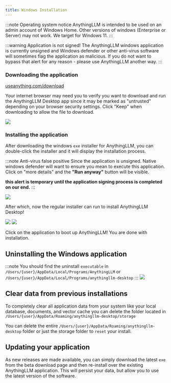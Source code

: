 ```yaml
---
title: Windows Installation
---
```


:::note Operating system notice
AnythingLLM is intended to be used on an admin account of Windows Home. Other versions of windows (Enterprise or Server) may not work. We target for Windows 11.
:::

:::warning Application is not signed!
The AnythingLLM windows application is currently unsigned and Windows defender or other anti-virus software will sometimes flag the application as malicious. If you do not want to bypass that alert for any reason - please use AnythingLLM another way.
:::


### Downloading the application

[useanything.com/download](https://useanything.com/download)

Your internet browser may need you to verify you want to download and run the AnythingLLM Desktop app since it may be marked as "untrusted" depending on your browser security settings. Click "Keep" when downloading to allow the file to download.

<img src="/img/desktop/windows/download.png" />

### Installing the application
After downloading the windows `exe` installer for AnythingLLM, you can double-click the installer and it will display the installation process. 

:::note Anti-virus false positive
Since the application is unsigned. Native windows defender will want to ensure you mean to execute this application. Click on "more details" and the **"Run anyway"** button will be visible.

__this alert is temporary until the application signing process is completed on our end.__
:::

<img src="/img/desktop/windows/install-1.png" />

After which, now the regular installer can run to install AnythingLLM Desktop!


<img src="/img/desktop/windows/install-2.png" />
<img src="/img/desktop/windows/install-3.png" />

Click on the application to boot up AnythingLLM! You are done with installation.

## Uninstalling the Windows application

:::note
You should find the uninstall `executable` in `/Users/{user}/AppData/Local/Programs/AnythingLLM` or  `/Users/{user}/AppData/Local/Programs/anythingllm-desktop`
:::
<img src="/img/desktop/windows/uninstall.png" />

## Clear data from previous installations

To completely clear all application data from your system like your local database, documents, and vector cache you can delete the folder located in `/Users/{user}/AppData/Roaming/anythingllm-desktop/storage`

You can delete the entire `/Users/{user}/AppData/Roaming/anythingllm-desktop` folder or just the storage folder to `reset` your install.

## Updating your application

As new releases are made available, you can simply download the latest `exe` from the beta download page and then re-install over the existing AnythingLLM application. This will persist your data, but allow you to use the latest version of the software.